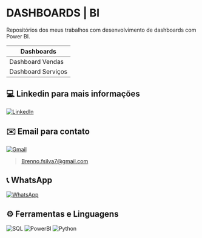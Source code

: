 # DASHBOARDS | BI

Repositórios dos meus trabalhos com desenvolvimento de dashboards com Power BI.


|Dashboards|
|----------|
|Dashboard Vendas|
|Dashboard Serviços|


## 💻 Linkedin para mais informações
[![LinkedIn](https://img.shields.io/badge/LinkedIn-0077B5?style=for-the-badge&logo=linkedin&logoColor=white)](https://www.linkedin.com/in/brenno-silva-657a3b1bb/)

## ✉️ Email para contato
[![Gmail](https://img.shields.io/badge/Gmail-333333?style=for-the-badge&logo=gmail&logoColor=red)](mailto:Brenno.fsilva7@gmail.com)
> Brenno.fsilva7@gmail.com

## 📞 WhatsApp
[![WhatsApp](https://img.shields.io/badge/WhatsApp-25D366?style=for-the-badge&logo=whatsapp&logoColor=white)](https://wa.me/5511912435121)

## ⚙️ Ferramentas e Linguagens
![SQL](https://img.shields.io/badge/SQL-3670A0?style=for-the-badge&logo=SQL&logoColor=ffdd54)
![PowerBI](https://img.shields.io/badge/power_BI-3670A0?style=for-the-badge&logo=powerBI&logoColor=ffdd54)
![Python](https://img.shields.io/badge/python-3670A0?style=for-the-badge&logo=pytho&logoColor=ffdd54)
